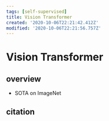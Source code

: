 ```yaml
---
tags: [self-supervised]
title: Vision Transformer
created: '2020-10-06T22:21:42.412Z'
modified: '2020-10-06T22:21:56.757Z'
---
```


# Vision Transformer

## overview

- SOTA on ImageNet 


## citation

```

```
